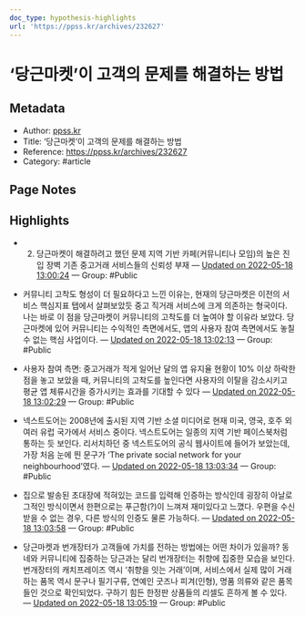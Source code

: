 ```yaml
---
doc_type: hypothesis-highlights
url: 'https://ppss.kr/archives/232627'
---
```


# ‘당근마켓’이 고객의 문제를 해결하는 방법

## Metadata
- Author: [ppss.kr]()
- Title: ‘당근마켓’이 고객의 문제를 해결하는 방법
- Reference: https://ppss.kr/archives/232627
- Category: #article

## Page Notes
## Highlights
- 2. 당근마켓이 해결하려고 했던 문제 지역 기반 카페(커뮤니티나 모임)의 높은 진입 장벽 기존 중고거래 서비스들의 신뢰성 부재 — [Updated on 2022-05-18 13:00:24](https://hyp.is/C56vjNZfEeyihv-pE7o3sA/ppss.kr/archives/232627) — Group: #Public

- 커뮤니티 고착도 형성이 더 필요하다고 느낀 이유는, 현재의 당근마켓은 이전의 서비스 핵심지표 탭에서 살펴보았듯 중고 직거래 서비스에 크게 의존하는 형국이다. 나는 바로 이 점을 당근마켓이 커뮤니티의 고착도를 더 높여야 할 이유라 보았다. 당근마켓에 있어 커뮤니티는 수익적인 측면에서도, 앱의 사용자 참여 측면에서도 놓칠 수 없는 핵심 사업이다. — [Updated on 2022-05-18 13:02:13](https://hyp.is/TJr-ZNZfEeyV9B_U4Df_kA/ppss.kr/archives/232627) — Group: #Public

- 사용자 참여 측면: 중고거래가 적게 일어난 달의 앱 유지율 현황이 10% 이상 하락한 점을 놓고 보았을 때, 커뮤니티의 고착도를 높인다면 사용자의 이탈을 감소시키고 평균 앱 체류시간을 증가시키는 효과를 기대할 수 있다 — [Updated on 2022-05-18 13:02:29](https://hyp.is/VcJdDNZfEeydiq-pO1UorQ/ppss.kr/archives/232627) — Group: #Public

- 넥스트도어는 2008년에 출시된 지역 기반 소셜 미디어로 현재 미국, 영국, 호주 외 여러 유럽 국가에서 서비스 중이다. 넥스트도어는 일종의 지역 기반 페이스북처럼 통하는 듯 보인다. 리서치하던 중 넥스트도어의 공식 웹사이트에 들어가 보았는데, 가장 처음 눈에 띈 문구가 ‘The private social network for your neighbourhood’였다. — [Updated on 2022-05-18 13:03:34](https://hyp.is/fN5xRtZfEeysQyfQazSqIg/ppss.kr/archives/232627) — Group: #Public

- 집으로 발송된 초대장에 적혀있는 코드를 입력해 인증하는 방식인데 굉장히 아날로그적인 방식이면서 한편으로는 푸근함(?)이 느껴져 재미있다고 느꼈다. 우편을 수신받을 수 없는 경우, 다른 방식의 인증도 물론 가능하다. — [Updated on 2022-05-18 13:03:58](https://hyp.is/ivfC0tZfEey7sZe_9G0pcw/ppss.kr/archives/232627) — Group: #Public

- 당근마켓과 번개장터가 고객들에 가치를 전하는 방법에는 어떤 차이가 있을까? 동네와 커뮤니티에 집중하는 당근과는 달리 번개장터는 취향에 집중한 모습을 보인다. 번개장터의 캐치프레이즈 역시 ‘취향을 잇는 거래’이며, 서비스에서 실제 많이 거래하는 품목 역시 문구나 필기구류, 연예인 굿즈나 피겨(인형), 명품 의류와 같은 품목들인 것으로 확인되었다. 구하기 힘든 한정판 상품들의 리셀도 흔하게 볼 수 있다. — [Updated on 2022-05-18 13:05:19](https://hyp.is/u5bsVtZfEeyKuJM8G6dbEw/ppss.kr/archives/232627) — Group: #Public



